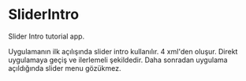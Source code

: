 # SliderIntro
Slider Intro tutorial app.

Uygulamanın ilk açılışında slider intro kullanılır. 4 xml'den oluşur. Direkt uygulamaya geçiş ve ilerlemeli şekildedir.
Daha sonradan uygulama açıldığında slider menu gözükmez. 
